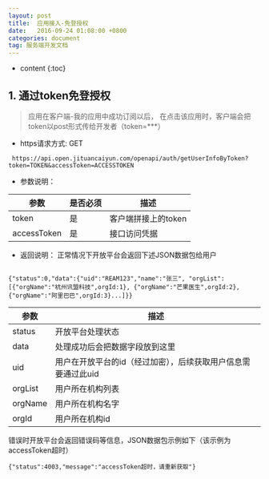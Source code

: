 ```yaml
---
layout: post
title:  应用接入-免登授权
date:   2016-09-24 01:08:00 +0800
categories: document
tag: 服务端开发文档
---
```


* content
{:toc}

## 1.	通过token免登授权

> 应用在客户端-我的应用中成功订阅以后， 在点击该应用时，客户端会把token以post形式传给开发者（token=***）

* https请求方式: GET


` https://api.open.jituancaiyun.com/openapi/auth/getUserInfoByToken?token=TOKEN&accessToken=ACCESSTOKEN`

* 参数说明：

参数 | 是否必须 | 描述
------------ | ------------- | -------------
token | 是 |  客户端拼接上的token
accessToken | 是 | 接口访问凭据

* 返回说明：
正常情况下开放平台会返回下述JSON数据包给用户


```

{"status":0,"data":{"uid":"REAM123","name":"张三", "orgList":[{"orgName":"杭州讯盟科技",orgId:1}, {"orgName":"芒果医生",orgId:2}, {"orgName":"阿里巴巴",orgId:3}...]}}

```

参数 | 描述
------------ | -------------
status | 开放平台处理状态
data | 处理成功后会把数据字段放到这里
uid | 用户在开放平台的id（经过加密），后续获取用户信息需要通过此uid
orgList | 用户所在机构列表
orgName | 用户所在机构名字
orgId | 用户所在机构id

错误时开放平台会返回错误码等信息，JSON数据包示例如下（该示例为accessToken超时）

```
{"status":4003,"message":"accessToken超时，请重新获取"}

```
